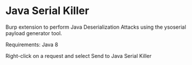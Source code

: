 Java Serial Killer
=========

Burp extension to perform Java Deserialization Attacks using the ysoserial payload generator tool.

Requirements: Java 8 

Right-click on a request and select Send to Java Serial Killer

